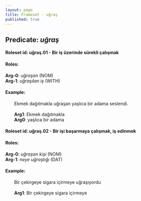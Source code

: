 ```yaml
---
layout: page
title: Frameset - uğraş
published: true
---
```

<h2>Predicate: <i>uğraş</i></h2>
<h4>Roleset id: uğraş.01 - Bir iş üzerinde sürekli çalışmak<br>
<h4>Roles:</h4>
<b>Arg-0</b>: <i>uğraşan</i>  (NOM) <br>
<b>Arg-1</b>: <i>uğraşılan iş</i>  (WITH) <br>
<h4>Example:</h4>
&emsp;&emsp;Ekmek dağıtmakla uğraşan yaşlıca bir adama seslendi.<br><br>
&emsp;&emsp;<b>Arg1</b>:  Ekmek dağıtmakla<br>
&emsp;&emsp;<b>Arg0</b>:  yaşlıca bir adama<br>

<h4>Roleset id: uğraş.02 - Bir işi başarmaya çalışmak, iş edinmek<br>
<h4>Roles:</h4>
<b>Arg-0</b>: <i>uğraşan kişi</i>  (NOM) <br>
<b>Arg-1</b>: <i>neye uğraştığı</i>  (DAT) <br>
<h4>Example:</h4>
&emsp;&emsp;Bir çekirgeye sigara içirmeye uğraşıyordu<br><br>
&emsp;&emsp;<b>Arg1</b>:  Bir çekirgeye sigara içirmeye<br>

